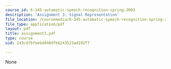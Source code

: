 ```yaml
---
course_id: 6-345-automatic-speech-recognition-spring-2003
description: 'Assignment 3: Signal Representation'
file_location: /coursemedia/6-345-automatic-speech-recognition-spring-2003/143cd7bfeebd840dfb6243523ad192f7_assignment3.pdf
file_type: application/pdf
layout: pdf
title: assignment3.pdf
type: course
uid: 143cd7bfeebd840dfb6243523ad192f7

---
```

None